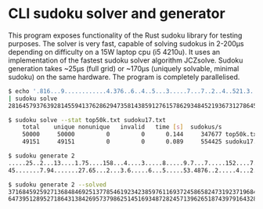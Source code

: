 # CLI sudoku solver and generator

This program exposes functionality of the Rust sudoku library for testing purposes.
The solver is very fast, capable of solving sudokus in 2-200μs depending on difficulty on a 15W laptop cpu (i5 4210u). It uses an implementation of the fastest sudoku solver algorithm JCZsolve.
Sudoku generation takes ~25μs (full grid) or ~170μs (uniquely solvable, minimal sudoku) on the same hardware.
The program is completely parallelised.

```bash
$ echo '.816...9............4.376..6..4..5...3.....7...7..2..4..521.3............7...481.' \
| sudoku solve
281645793763928145594137628629473581438591276157862934845219367312786459976354812

$ sudoku solve --stat top50k.txt sudoku17.txt
    total    unique nonunique   invalid   time [s]  sudokus/s
    50000     50000         0         0      0.144     347677 top50k.txt
    49151     49151         0         0      0.089     554425 sudoku17.txt

$ sudoku generate 2
.....25..2...13....1.75....158...4....3.....8.....9.7...7.....152....7.....4.8.3.
45.......7.94.......27.65...2...3.6.....6...5.....53.4876..2.....4...2.....9...1.

$ sudoku generate 2 --solved
371684592592713684846925137785461923423859761169372458658247319237196845914538276
647395128952718643138426957379862514516934872824571396265187439791643285483259761
```
